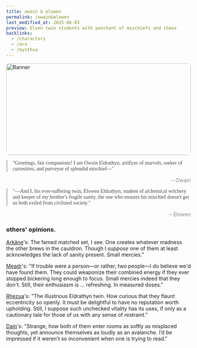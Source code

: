 ```yaml
---
title: owain & elowen
permalink: /owain&elowen
last_modified_at: 2025-06-03
preview: Elven twin students with penchant of mischiefs and chaos
backlinks:
  - /characters
  - /arx
  - /mysthva
---
```

<div style="position:relative;width:100%;height:250px;overflow:hidden;border-radius:8px;">
  <img src="{{ site.baseurl }}/assets/twins20250506190521.jpg" alt="Banner" style="width:100%;height:100%;object-fit:cover;object-position:50% 70%;position:absolute;top:0;left:0;z-index:1;">
  <div style="position:absolute;top:-1000px;left:-1000px;width:3000px;height:3000px;background:linear-gradient(135deg, rgba(255,255,255,0) 45%, rgba(255,255,255,0.15) 50%, rgba(255,255,255,0) 55%);animation:shimmer 2.5s linear infinite;z-index:2;pointer-events:none;"></div>
</div>

<style>
@keyframes shimmer {
  0%   { transform: translate(-1500px, -1500px); }
  100% { transform: translate(1500px, 1500px); }
}
</style>

<div style="font-family: Georgia, serif; font-size: 1em; color: #444; border-left: 4px solid #ccc; padding-left: 1em; margin: 1em 0;">"Greetings, fair companions! I am Owain Eldrathyn, artificer of marvels, seeker of curiosities, and purveyor of splendid mischief—"</div><span style="display: block; margin-top: 0.5em; text-align: right; color: #888;">– Owain</span>
<div style="font-family: Georgia, serif; font-size: 1em; color: #444; border-left: 4px solid #ccc; padding-left: 1em; margin: 1em 0;">"—And I, his ever-suffering twin, Elowen Eldrathyn, student of alchemical witchery and keeper of my brother's fragile sanity, the one who ensures his mischief doesn't get us both exiled from civilized society."</div><span style="display: block; margin-top: 0.5em; text-align: right; color: #888;">– Elowen</span>

### others' opinions.
[Arkäne](/av-archive/arkane)'s: The famed matched set, I see. One creates whatever madness the other brews in the cauldron. Though I _suppose_ one of them at least acknowledges the lack of sanity present. Small mercies."

[Meadr](/av-archive/meadr)'s: "If trouble were a person—or rather, two people—I do believe we'd have found them. They could weaponize their combined energy if they ever stopped bickering long enough to focus. Small mercies indeed that they don't. Still, their enthusiasm is … refreshing. In measured doses."

[Rhezua](/av-archive/rhezua)'s: "The illustrious Eldrathyn twin. How curious that they flaunt eccentricity so openly. It must be delightful to have no reputation worth upholding. Still, I suppose such unchecked vitality has its uses, if only as a cautionary tale for those of us with any sense of restraint."

[Dain](/av-archive/dain)'s: "Strange, how both of them enter rooms as softly as misplaced thoughts, yet announce themselves as loudly as an avalanche. I’d be impressed if it weren’t so inconvenient when one is trying to read."
